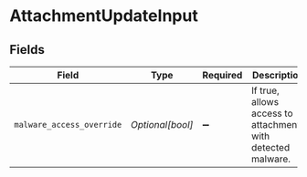 # AttachmentUpdateInput


## Fields

| Field                                                        | Type                                                         | Required                                                     | Description                                                  |
| ------------------------------------------------------------ | ------------------------------------------------------------ | ------------------------------------------------------------ | ------------------------------------------------------------ |
| `malware_access_override`                                    | *Optional[bool]*                                             | :heavy_minus_sign:                                           | If true, allows access to attachments with detected malware. |